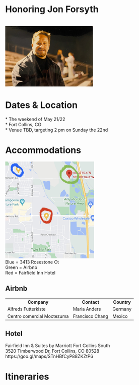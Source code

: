 <div class="content">
    <h1>Honoring Jon Forsyth</h1>
    <br>
    <img src="dad.jpg" alt="Dad" width="278" height="192" />
    <br>
    <h1>Dates & Location</h1>
    <p>
      * The weekend of May 21/22 </br>
      * Fort Collins, CO </br>
      * Venue TBD, targeting 2 pm on Sunday the 22nd </br>
    </p>
    <h1>Accommodations</h1>
    <img src="locations.jpg" alt="Locations" width="282" height="307"/> <br>
    Blue = 3413 Rosestone Ct<br>
    Green = Airbnb<br>
    Red = Fairfield Inn Hotel
    <h2>Airbnb</h2>
    <table>
      <tr>
        <th>Company</th>
        <th>Contact</th>
        <th>Country</th>
      </tr>
      <tr>
        <td>Alfreds Futterkiste</td>
        <td>Maria Anders</td>
        <td>Germany</td>
      </tr>
      <tr>
        <td>Centro comercial Moctezuma</td>
        <td>Francisco Chang</td>
        <td>Mexico</td>
      </tr>
    </table>
    <h2>Hotel</h2>
    <p>Fairfield Inn & Suites by Marriott Fort Collins South<br>
    3520 Timberwood Dr, Fort Collins, CO 80528<br>
    https://goo.gl/maps/STnHBfCyP88ZKZtP6
    </p>
    <h1>Itineraries</h1>
  
</div>
